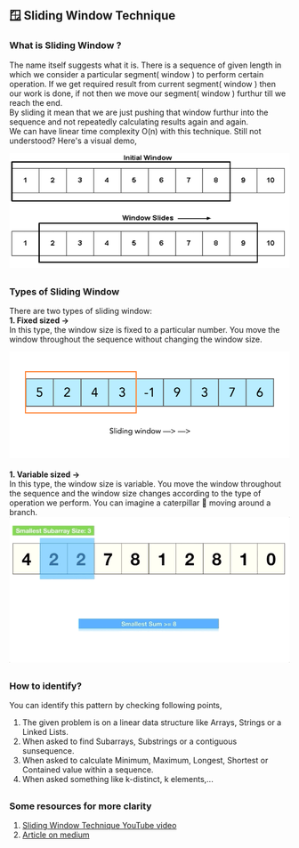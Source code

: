 ## 🪟 Sliding Window Technique
### What is Sliding Window ?
<p>
  The name itself suggests what it is. There is a sequence of given length in which we consider a particular segment( window ) to perform certain operation. If we get required result from current segment( window ) then our work is done, if not then we move our segment( window ) furthur till we reach the end.<br>
  By sliding it mean that we are just pushing that window furthur into the sequence and not repeatedly calculating results again and again.<br>
  We can have linear time complexity O(n) with this technique.
  Still not understood? Here's a visual demo,
</p>
<div align="center">
  <img src="https://raw.githubusercontent.com/someshvk/DSA_Patterns/main/Sliding_Window_Technique/images/Sliding-window-technique.jpg" alt="sliding_window" />
</div>

##
### Types of Sliding Window
<p>
  There are two types of sliding window:<br>
  <b>1. Fixed sized -></b><br>
  In this type, the window size is fixed to a particular number. You move the window throughout the sequence without changing the window size.
  <div align="center">
    <img src="https://raw.githubusercontent.com/someshvk/DSA_Patterns/main/Sliding_Window_Technique/images/fixed_window.gif" alt="fixed_window" />
  </div><br>
  <b>1. Variable sized -></b><br>
  In this type, the window size is variable. You move the window throughout the sequence and the window size changes according to the type of operation we perform. You can imagine a caterpillar 🐛 moving around a branch.<br>
  <div align="center">
    <img src="https://raw.githubusercontent.com/someshvk/DSA_Patterns/main/Sliding_Window_Technique/images/variable_window.gif" alt="variable_window" />
  </div>
</p>

##
### How to identify?
<p>You can identify this pattern by checking following points,</p>
<ol>
  <li>The given problem is on a linear data structure like Arrays, Strings or a Linked Lists.</li>
  <li>When asked to find Subarrays, Substrings or a contiguous sunsequence.</li>
  <li>When asked to calculate Minimum, Maximum, Longest, Shortest or Contained value within a sequence.</li>
  <li>When asked something like k-distinct, k elements,...</li>
</ol>

##
### Some resources for more clarity
<ol>
  <li><a href="https://www.youtube.com/watch?v=MK-NZ4hN7rs" target="_blank">Sliding Window Technique YouTube video</a></li>
  <li><a href="https://medium.com/outco/how-to-solve-sliding-window-problems-28d67601a66" target="_blank">Article on medium</a></li>
</ol>
